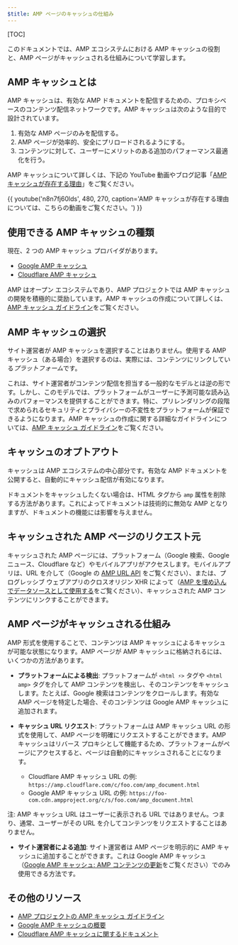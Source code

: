 ```yaml
---
$title: AMP ページのキャッシュの仕組み
---
```


[TOC]

このドキュメントでは、AMP エコシステムにおける AMP キャッシュの役割と、AMP ページがキャッシュされる仕組みについて学習します。

## AMP キャッシュとは
AMP キャッシュは、有効な AMP ドキュメントを配信するための、プロキシベースのコンテンツ配信ネットワークです。AMP キャッシュは次のような目的で設計されています。

1.  有効な AMP ページのみを配信する。
2.  AMP ページが効率的、安全にプリロードされるようにする。
3.  コンテンツに対して、ユーザーにメリットのある追加のパフォーマンス最適化を行う。

AMP キャッシュについて詳しくは、下記の YouTube 動画やブログ記事「[AMP キャッシュが存在する理由](https://medium.com/@pbakaus/why-amp-caches-exist-cd7938da2456)」をご覧ください。

{{ youtube('n8n7fj60lds', 480, 270, caption='AMP キャッシュが存在する理由については、こちらの動画をご覧ください。') }}

## 使用できる AMP キャッシュの種類
現在、2 つの AMP キャッシュ プロバイダがあります。

- [Google AMP キャッシュ](https://developers.google.com/amp/cache/)
- [Cloudflare AMP キャッシュ](https://amp.cloudflare.com/)

AMP はオープン エコシステムであり、AMP プロジェクトでは AMP キャッシュの開発を積極的に奨励しています。AMP キャッシュの作成について詳しくは、[AMP キャッシュ ガイドライン](https://github.com/ampproject/amphtml/blob/master/spec/amp-cache-guidelines.md)をご覧ください。

## AMP キャッシュの選択

サイト運営者が AMP キャッシュを選択することはありません。使用する AMP キャッシュ（ある場合）を選択するのは、実際には、コンテンツにリンクしている*プラットフォーム*です。

これは、サイト運営者がコンテンツ配信を担当する一般的なモデルとは逆の形です。しかし、このモデルでは、プラットフォームがユーザーに予測可能な読み込みのパフォーマンスを提供することができます。特に、プリレンダリングの段階で求められるセキュリティとプライバシーの不変性をプラットフォームが保証できるようになります。AMP キャッシュの作成に関する詳細なガイドラインについては、[AMP キャッシュ ガイドライン](https://github.com/ampproject/amphtml/blob/master/spec/amp-cache-guidelines.md)をご覧ください。

## キャッシュのオプトアウト

キャッシュは AMP エコシステムの中心部分です。有効な AMP ドキュメントを公開すると、自動的にキャッシュ配信が有効になります。

ドキュメントをキャッシュしたくない場合は、HTML タグから `amp` 属性を削除する方法があります。これによってドキュメントは技術的に無効な AMP となりますが、ドキュメントの機能には影響を与えません。

## キャッシュされた AMP ページのリクエスト元

キャッシュされた AMP ページには、プラットフォーム（Google 検索、Google ニュース、Cloudflare など）やモバイルアプリがアクセスします。モバイルアプリは、URL を介して（Google の [AMP URL API](https://developers.google.com/amp/cache/use-amp-url) をご覧ください）、または、プログレッシブ ウェブアプリのクロスオリジン XHR によって（[AMP を埋め込んでデータソースとして使用する](/ja/docs/integration/pwa-amp/amp-in-pwa)をご覧ください）、キャッシュされた AMP コンテンツにリンクすることができます。

<amp-img src="/static/img/docs/platforms_accessing_cache.png"
         width="1054" height="356" layout="responsive"
         alt="プラットフォームとモバイルアプリがキャッシュされた AMP ページにアクセスする">
</amp-img>

## AMP ページがキャッシュされる仕組み
AMP 形式を使用することで、コンテンツは AMP キャッシュによるキャッシュが可能な状態になります。AMP ページが AMP キャッシュに格納されるには、いくつかの方法があります。

* **プラットフォームによる検出**: プラットフォームが `<html ⚡>` タグや `<html amp>` タグを介して AMP コンテンツを検出し、そのコンテンツをキャッシュします。たとえば、Google 検索はコンテンツをクロールします。有効な AMP ページを特定した場合、そのコンテンツは Google AMP キャッシュに追加されます。

* **キャッシュ URL リクエスト**: プラットフォームは AMP キャッシュ URL の形式を使用して、AMP ページを明確にリクエストすることができます。AMP キャッシュはリバース プロキシとして機能するため、プラットフォームがページにアクセスすると、ページは自動的にキャッシュされることになります。
    - Cloudflare AMP キャッシュ URL の例: `https://amp.cloudflare.com/c/foo.com/amp_document.html`
    - Google AMP キャッシュ URL の例: `https://foo-com.cdn.ampproject.org/c/s/foo.com/amp_document.html`

注: AMP キャッシュ URL はユーザーに表示される URL ではありません。つまり、通常、ユーザーがその URL を介してコンテンツをリクエストすることはありません。

* **サイト運営者による追加**: サイト運営者は AMP ページを明示的に AMP キャッシュに追加することができます。これは Google AMP キャッシュ（[Google AMP キャッシュ: AMP コンテンツの更新](https://developers.google.com/amp/cache/update-cache)をご覧ください）でのみ使用できる方法です。

## その他のリソース

* [AMP プロジェクトの AMP キャッシュ ガイドライン](https://github.com/ampproject/amphtml/blob/master/spec/amp-cache-guidelines.md)
* [Google AMP キャッシュの概要](https://developers.google.com/amp/cache/overview)
* [Cloudflare AMP キャッシュに関するドキュメント](https://amp.cloudflare.com/)
